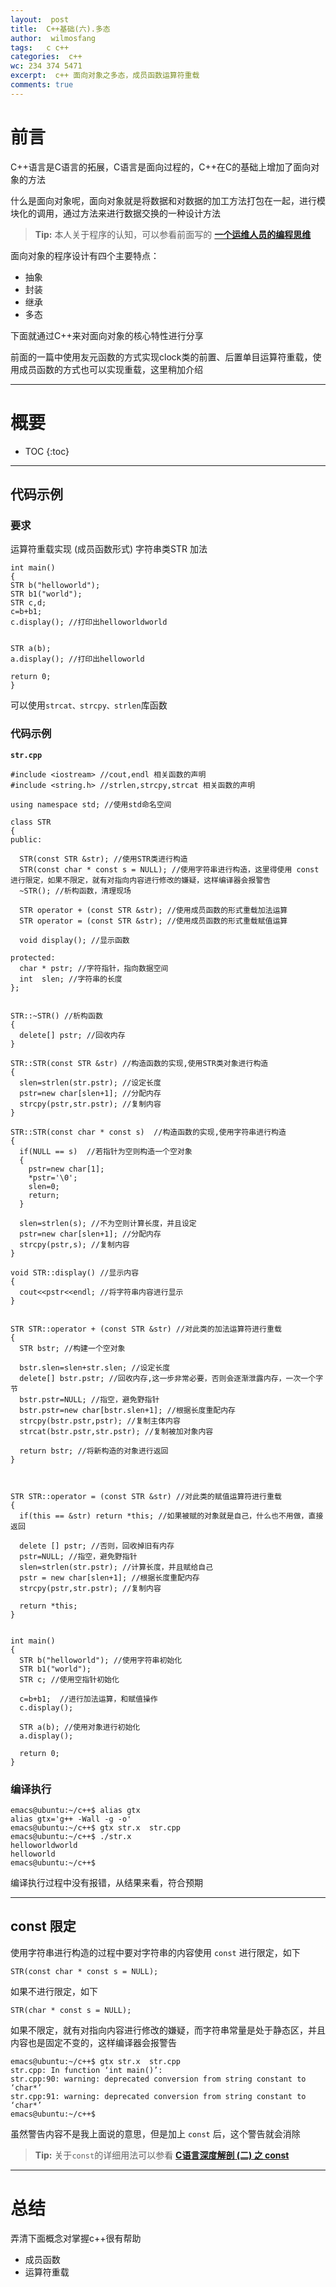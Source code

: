 ```yaml
---
layout:  post
title:  C++基础(六).多态
author:  wilmosfang
tags:   c c++
categories:  c++
wc: 234 374 5471
excerpt:  c++ 面向对象之多态，成员函数运算符重载
comments: true
---
```



# 前言

C++语言是C语言的拓展，C语言是面向过程的，C++在C的基础上增加了面向对象的方法

什么是面向对象呢，面向对象就是将数据和对数据的加工方法打包在一起，进行模块化的调用，通过方法来进行数据交换的一种设计方法

> **Tip:** 本人关于程序的认知，可以参看前面写的 **[一个运维人员的编程思维][programming]**

面向对象的程序设计有四个主要特点：

* 抽象
* 封装
* 继承
* 多态

下面就通过C++来对面向对象的核心特性进行分享

前面的一篇中使用友元函数的方式实现clock类的前置、后置单目运算符重载，使用成员函数的方式也可以实现重载，这里稍加介绍

---



# 概要

* TOC
{:toc}

---


## 代码示例

### 要求

运算符重载实现 (成员函数形式)  字符串类STR 加法

~~~
int main()
{
STR b("helloworld");
STR b1("world");
STR c,d;
c=b+b1;
c.display(); //打印出helloworldworld

         
STR a(b);
a.display(); //打印出helloworld

return 0;
}
~~~

可以使用`strcat、strcpy、strlen`库函数


### 代码示例

**`str.cpp`**

~~~
#include <iostream> //cout,endl 相关函数的声明
#include <string.h> //strlen,strcpy,strcat 相关函数的声明

using namespace std; //使用std命名空间

class STR
{
public:

  STR(const STR &str); //使用STR类进行构造
  STR(const char * const s = NULL); //使用字符串进行构造，这里得使用 const 进行限定，如果不限定，就有对指向内容进行修改的嫌疑，这样编译器会报警告
  ~STR(); //析构函数，清理现场

  STR operator + (const STR &str); //使用成员函数的形式重载加法运算
  STR operator = (const STR &str); //使用成员函数的形式重载赋值运算

  void display(); //显示函数

protected:
  char * pstr; //字符指针，指向数据空间
  int  slen; //字符串的长度
};


STR::~STR() //析构函数
{
  delete[] pstr; //回收内存
}

STR::STR(const STR &str) //构造函数的实现,使用STR类对象进行构造
{
  slen=strlen(str.pstr); //设定长度
  pstr=new char[slen+1]; //分配内存
  strcpy(pstr,str.pstr); //复制内容
}

STR::STR(const char * const s)  //构造函数的实现,使用字符串进行构造
{
  if(NULL == s)  //若指针为空则构造一个空对象
  {
    pstr=new char[1];
    *pstr='\0';
    slen=0;
    return;
  }

  slen=strlen(s); //不为空则计算长度，并且设定
  pstr=new char[slen+1]; //分配内存
  strcpy(pstr,s); //复制内容
}

void STR::display() //显示内容
{
  cout<<pstr<<endl; //将字符串内容进行显示
}


STR STR::operator + (const STR &str) //对此类的加法运算符进行重载
{
  STR bstr; //构建一个空对象

  bstr.slen=slen+str.slen; //设定长度
  delete[] bstr.pstr; //回收内存,这一步非常必要，否则会逐渐泄露内存，一次一个字节
  bstr.pstr=NULL; //指空，避免野指针
  bstr.pstr=new char[bstr.slen+1]; //根据长度重配内存
  strcpy(bstr.pstr,pstr); //复制主体内容
  strcat(bstr.pstr,str.pstr); //复制被加对象内容

  return bstr; //将新构造的对象进行返回
}



STR STR::operator = (const STR &str) //对此类的赋值运算符进行重载
{
  if(this == &str) return *this; //如果被赋的对象就是自己，什么也不用做，直接返回
  
  delete [] pstr; //否则，回收掉旧有内存
  pstr=NULL; //指空，避免野指针
  slen=strlen(str.pstr); //计算长度，并且赋给自己
  pstr = new char[slen+1]; //根据长度重配内存
  strcpy(pstr,str.pstr); //复制内容
  
  return *this;
}


int main()
{
  STR b("helloworld"); //使用字符串初始化
  STR b1("world"); 
  STR c; //使用空指针初始化

  c=b+b1;  //进行加法运算，和赋值操作
  c.display(); 
  
  STR a(b); //使用对象进行初始化
  a.display(); 

  return 0;
}
~~~

### 编译执行

~~~
emacs@ubuntu:~/c++$ alias gtx
alias gtx='g++ -Wall -g -o'
emacs@ubuntu:~/c++$ gtx str.x  str.cpp
emacs@ubuntu:~/c++$ ./str.x 
helloworldworld
helloworld
emacs@ubuntu:~/c++$
~~~

编译执行过程中没有报错，从结果来看，符合预期


---

## const 限定

使用字符串进行构造的过程中要对字符串的内容使用 `const` 进行限定，如下

~~~
STR(const char * const s = NULL); 
~~~

如果不进行限定，如下

~~~
STR(char * const s = NULL); 
~~~

如果不限定，就有对指向内容进行修改的嫌疑，而字符串常量是处于静态区，并且内容也是固定不变的，这样编译器会报警告

~~~
emacs@ubuntu:~/c++$ gtx str.x  str.cpp
str.cpp: In function ‘int main()’:
str.cpp:90: warning: deprecated conversion from string constant to ‘char*’
str.cpp:91: warning: deprecated conversion from string constant to ‘char*’
emacs@ubuntu:~/c++$ 
~~~

虽然警告内容不是我上面说的意思，但是加上 `const` 后，这个警告就会消除


> **Tip:** 关于`const`的详细用法可以参看  **[C语言深度解剖 (二) 之 const][const]**

---

# 总结

弄清下面概念对掌握c++很有帮助

* 成员函数
* 运算符重载

[programming]:/2016/04/07/thinking-of-programming/
[const]:/2016/11/30/c-deep-02/#const
